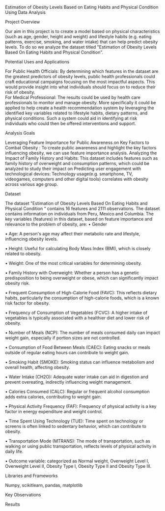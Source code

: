 
Estimation of Obesity Levels Based on Eating Habits and Physical Condition Using Data Analysis

Project Overview

Our aim in this project is to create a model based on physical characteristics (such as age, gender, height and weight) and lifestyle habits (e.g. eating patterns, exercise, 
smoking, and water intake) that can help predict obesity levels. To do so we analyze the dataset titled  "Estimation of Obesity Levels Based On Eating Habits and Physical Condition”.   


Potential Uses and Applications

For Public Health Officials: By determining which features in the dataset are the greatest predictors of obesity levels, public health professionals could craft educational campaigns focusing on the most impactful aspects. This would provide insight into what individuals should focus on to reduce their risk of obesity.  
For Medical Professional:  The results could be used by health care professionals to monitor and manage obesity. More specifically it could be applied to help create a health recommendation system by leveraging the identified key variables related to lifestyle habits, dietary patterns, and physical conditions.  Such a system could  aid in identifying at risk individuals who could  then be offered interventions and support.  

Analysis Goals

Leveraging Feature Importance for Public Awareness on Key Factors to Combat Obesity : To create public awareness and highlight the key factors influencing obesity, we can use feature importance analysis. 
Analyzing the Impact of Family History and Habits: This dataset includes features such as family history of overweight and consumption patterns, which could be analyzed to study their impact on 
Predicting user engagement with technological devices:  Technology usage(e.g. smartphone, TV, videogames, computers and other digital tools) correlates with obesity across various age group. 


Dataset

The dataset "Estimation of Obesity Levels Based On Eating Habits and Physical Condition “ contains 16 features and 2111 observations. The dataset contains information on individuals from Peru, Mexico and Columbia.
The key variables (features) in this dataset, based on feature importance and relevance to the problem of obesity, are:
•	Gender

•	Age:  A person's age may affect their metabolic rate and lifestyle, influencing obesity levels.

•	Height: Useful for calculating Body Mass Index (BMI), which is closely related to obesity.

•	Weight: One of the most critical variables for determining obesity.

•	Family History with Overweight: Whether a person has a genetic predisposition to being overweight or obese, which can significantly impact obesity risk.

•	Frequent Consumption of High-Calorie Food (FAVC): This reflects dietary habits, particularly the consumption of high-calorie foods, which is a known risk factor for obesity.

•	Frequency of Consumption of Vegetables (FCVC): A higher intake of vegetables is typically associated with a healthier diet and lower risk of obesity.

•	Number of Meals (NCP): The number of meals consumed daily can impact weight gain, especially if portion sizes are not controlled.

•	Consumption of Food Between Meals (CAEC): Eating snacks or meals outside of regular eating hours can contribute to weight gain.

•	Smoking Habit (SMOKE): Smoking status can influence metabolism and overall health, affecting obesity.

•	Water Intake (CH2O): Adequate water intake can aid in digestion and prevent overeating, indirectly influencing weight management.

•	Calories Consumed (CALC): Regular or frequent alcohol consumption adds extra calories, contributing to weight gain.

•	Physical Activity Frequency (FAF): Frequency of physical activity is a key factor in energy expenditure and weight control.

•	Time Spent Using Technology (TUE): Time spent on technology or screens is often linked to sedentary behavior, which can contribute to obesity.

•	Transportation Mode (MTRANS): The mode of transportation, such as walking or using public transportation, reflects levels of physical activity in daily life.

•	Outcome variable: categorized as Normal weight, Overweight Level I, Overweight Level II, Obesity Type I, Obesity Type II and Obesity Type III.

Libraries and Frameworks

Numpy, scikitlearn, pandas, matplotlib

Key Observations


Results



